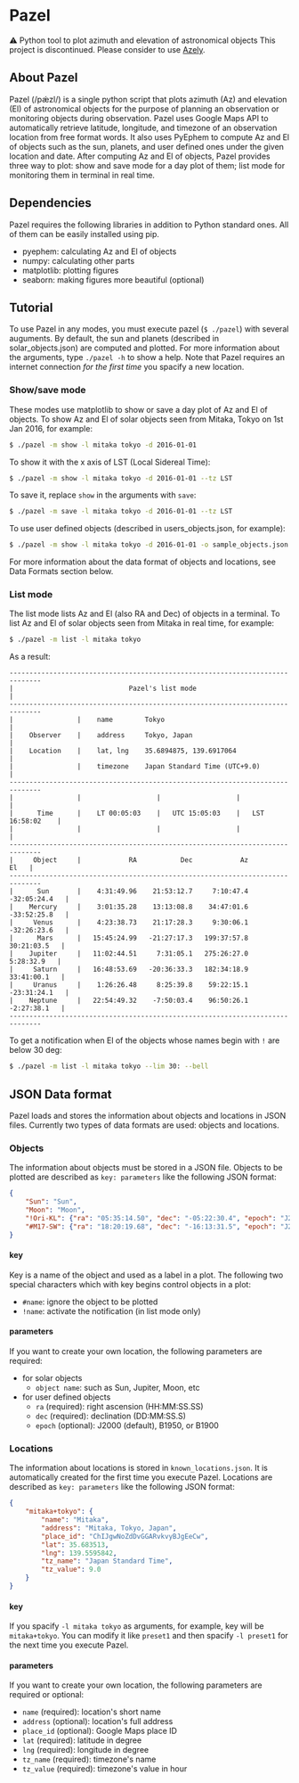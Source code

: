 # Pazel

:warning: Python tool to plot azimuth and elevation of astronomical objects
This project is discontinued. Please consider to use [Azely](https://github.com/astropenguin/azely).

## About Pazel

Pazel (/pǽzl/) is a single python script that plots azimuth (Az) and elevation (El) of astronomical objects for the purpose of planning an observation or monitoring objects during observation.
Pazel uses Google Maps API to automatically retrieve latitude, longitude, and timezone of an observation location from free format words.
It also uses PyEphem to compute Az and El of objects such as the sun, planets, and user defined ones under the given location and date.
After computing Az and El of objects, Pazel provides three way to plot: show and save mode for a day plot of them; list mode for monitoring them in terminal in real time.

## Dependencies
Pazel requires the following libraries in addition to Python standard ones.
All of them can be easily installed using pip.

+ pyephem: calculating Az and El of objects
+ numpy: calculating other parts
+ matplotlib: plotting figures
+ seaborn: making figures more beautiful (optional)

## Tutorial

To use Pazel in any modes, you must execute pazel (`$ ./pazel`) with several auguments.
By default, the sun and planets (described in solar_objects.json) are computed and plotted.
For more information about the arguments, type `./pazel -h` to show a help.
Note that Pazel requires an internet connection *for the first time* you spacify a new location.

### Show/save mode

These modes use matplotlib to show or save a day plot of Az and El of objects.
To show Az and El of solar objects seen from Mitaka, Tokyo on 1st Jan 2016, for example:

```bash
$ ./pazel -m show -l mitaka tokyo -d 2016-01-01
```

To show it with the x axis of LST (Local Sidereal Time):

```bash
$ ./pazel -m show -l mitaka tokyo -d 2016-01-01 --tz LST
```

To save it, replace `show` in the arguments with `save`:

```bash
$ ./pazel -m save -l mitaka tokyo -d 2016-01-01 --tz LST
```

To use user defined objects (described in users_objects.json, for example):

```bash
$ ./pazel -m show -l mitaka tokyo -d 2016-01-01 -o sample_objects.json
```

For more information about the data format of objects and locations, see Data Formats section below.

### List mode

The list mode lists Az and El (also RA and Dec) of objects in a terminal.
To list Az and El of solar objects seen from Mitaka in real time, for example:

```bash
$ ./pazel -m list -l mitaka tokyo
```

As a result:

```
------------------------------------------------------------------------------
|                             Pazel's list mode                              |
------------------------------------------------------------------------------
|                |    name        Tokyo                                      |
|    Observer    |    address     Tokyo, Japan                               |
|    Location    |    lat, lng    35.6894875, 139.6917064                    |
|                |    timezone    Japan Standard Time (UTC+9.0)              |
------------------------------------------------------------------------------
|                |                   |                   |                   |
|      Time      |    LT 00:05:03    |   UTC 15:05:03    |   LST 16:58:02    |
|                |                   |                   |                   |
------------------------------------------------------------------------------
|     Object     |            RA           Dec            Az            El   |
------------------------------------------------------------------------------
|      Sun       |    4:31:49.96    21:53:12.7     7:10:47.4   -32:05:24.4   |
|    Mercury     |    3:01:35.28    13:13:08.8    34:47:01.6   -33:52:25.8   |
|     Venus      |    4:23:38.73    21:17:28.3     9:30:06.1   -32:26:23.6   |
|      Mars      |   15:45:24.99   -21:27:17.3   199:37:57.8    30:21:03.5   |
|    Jupiter     |   11:02:44.51     7:31:05.1   275:26:27.0     5:28:32.9   |
|     Saturn     |   16:48:53.69   -20:36:33.3   182:34:18.9    33:41:00.1   |
|     Uranus     |    1:26:26.48     8:25:39.8    59:22:15.1   -23:31:24.1   |
|    Neptune     |   22:54:49.32    -7:50:03.4    96:50:26.1    -2:27:38.1   |
------------------------------------------------------------------------------
```

To get a notification when El of the objects whose names begin with `!` are below 30 deg:

```bash
$ ./pazel -m list -l mitaka tokyo --lim 30: --bell
```

## JSON Data format

Pazel loads and stores the information about objects and locations in JSON files.
Currently two types of data formats are used: objects and locations.

### Objects

The information about objects must be stored in a JSON file.
Objects to be plotted are described as `key: parameters` like the following JSON format:

```json
{
    "Sun": "Sun",
    "Moon": "Moon",
    "!Ori-KL": {"ra": "05:35:14.50", "dec": "-05:22:30.4", "epoch": "J2000"},
    "#M17-SW": {"ra": "18:20:19.68", "dec": "-16:13:31.5", "epoch": "J2000"}
}
```

#### key

Key is a name of the object and used as a label in a plot.
The following two special characters which with key begins control objects in a plot:

+ `#name`: ignore the object to be plotted
+ `!name`: activate the notification (in list mode only)

#### parameters

If you want to create your own location, the following parameters are required:

+ for solar objects
    + `object name`: such as Sun, Jupiter, Moon, etc
+ for user defined objects
    + `ra` (required): right ascension (HH:MM:SS.SS)
    + `dec` (required): declination (DD:MM:SS.S)
    + `epoch` (optional): J2000 (default), B1950, or B1900

### Locations

The information about locations is stored in `known_locations.json`.
It is automatically created for the first time you execute Pazel.
Locations are described as `key: parameters` like the following JSON format:

```json
{
    "mitaka+tokyo": {
        "name": "Mitaka",
        "address": "Mitaka, Tokyo, Japan",
        "place_id": "ChIJgwNoZdDvGGARvkvyBJgEeCw",
        "lat": 35.683513,
        "lng": 139.5595842,
        "tz_name": "Japan Standard Time",
        "tz_value": 9.0
    }
}
```

#### key

If you spacify `-l mitaka tokyo` as arguments, for example, key will be `mitaka+tokyo`.
You can modify it like `preset1` and then spacify `-l preset1` for the next time you execute Pazel.

#### parameters

If you want to create your own location, the following parameters are required or optional:

+ `name` (required): location's short name
+ `address` (optional): location's full address
+ `place_id` (optional): Google Maps place ID
+ `lat` (required): latitude in degree
+ `lng` (required): longitude in degree
+ `tz_name` (required): timezone's name
+ `tz_value` (required): timezone's value in hour

